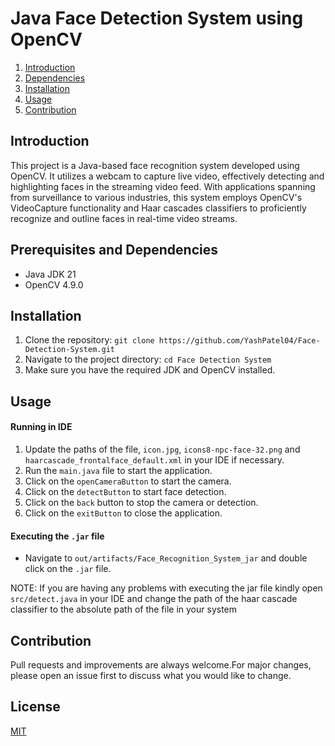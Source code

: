 # Java Face Detection System using OpenCV

1.  [Introduction](introduction)
2.  [Dependencies](prerequisites-and-dependencies)
3.  [Installation](installation)
4.  [Usage](usage)
5.  [Contribution](contribution)

## Introduction
This project is a Java-based face recognition system developed using OpenCV. It utilizes a webcam to capture live video, effectively detecting and highlighting faces in the streaming video feed. With applications spanning from surveillance to various industries, this system employs OpenCV's VideoCapture functionality and Haar cascades classifiers to proficiently recognize and outline faces in real-time video streams. 

## Prerequisites and Dependencies
- Java JDK 21
- OpenCV 4.9.0

## Installation
1. Clone the repository: `git clone https://github.com/YashPatel04/Face-Detection-System.git`
2. Navigate to the project directory: `cd Face Detection System`
3. Make sure you have the required JDK and OpenCV installed.

## Usage
#### Running in IDE 
1. Update the paths of the file, `icon.jpg`, `icons8-npc-face-32.png` and `haarcascade_frontalface_default.xml` in your IDE if necessary.
2. Run the `main.java` file to start the application.
3. Click on the `openCameraButton` to start the camera.
4. Click on the `detectButton` to start face detection.
5. Click on the `back` button to stop the camera or detection.
6. Click on the `exitButton` to close the application.

#### Executing the `.jar` file
- Navigate to `out/artifacts/Face_Recognition_System_jar` and double click on the `.jar` file.
  
NOTE: If you are having any problems with executing the jar file kindly open `src/detect.java` in your IDE and change the path of the haar cascade classifier to the absolute path of the file in your system

## Contribution
Pull requests and improvements are always welcome.For major changes, please open an issue first to discuss what you would like to change.

## License
[MIT](https://choosealicense.com/licenses/mit/)

